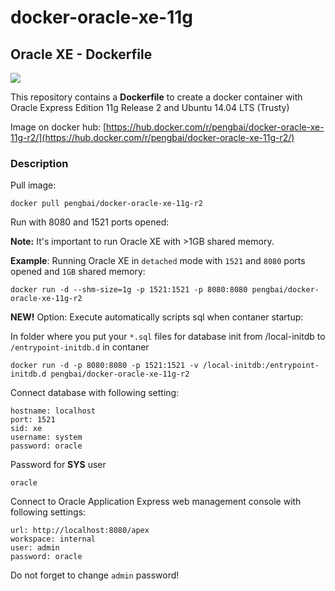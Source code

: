 docker-oracle-xe-11g
============================

## Oracle XE - Dockerfile


[![](https://imagelayers.io/badge/pengbai/docker-oracle-xe-11g-r2:latest.svg)](https://imagelayers.io/?images=pengbai/docker-oracle-xe-11g-r2:latest 'Get your own badge on imagelayers.io')

This repository contains a **Dockerfile** to create a docker container with Oracle Express Edition 11g Release 2 and Ubuntu 14.04 LTS (Trusty)

Image on docker hub: [https://hub.docker.com/r/pengbai/docker-oracle-xe-11g-r2/](https://hub.docker.com/r/pengbai/docker-oracle-xe-11g-r2/)

### Description

Pull image:

```
docker pull pengbai/docker-oracle-xe-11g-r2
```
Run with 8080 and 1521 ports opened:

**Note:** It's important to run Oracle XE with >1GB shared memory.

**Example**: Running Oracle XE in `detached` mode with `1521` and `8080` ports opened and `1GB` shared memory:

```
docker run -d --shm-size=1g -p 1521:1521 -p 8080:8080 pengbai/docker-oracle-xe-11g-r2
```
**NEW!** Option: Execute automatically scripts sql when contaner startup:

In folder where you put your ```*.sql``` files for database init from /local-initdb to ```/entrypoint-initdb.d``` in contaner
```
docker run -d -p 8080:8080 -p 1521:1521 -v /local-initdb:/entrypoint-initdb.d pengbai/docker-oracle-xe-11g-r2
```

Connect database with following setting:
```
hostname: localhost
port: 1521
sid: xe
username: system
password: oracle
```

Password for **SYS** user
```
oracle
```

Connect to Oracle Application Express web management console with following settings:
```
url: http://localhost:8080/apex
workspace: internal
user: admin
password: oracle
```

Do not forget to change `admin` password!
